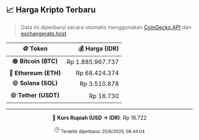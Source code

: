 

<!-- HARGA_KRIPTO -->
## 📈 Harga Kripto Terbaru

> Data ini diperbarui secara otomatis menggunakan [CoinGecko API](https://www.coingecko.com/) dan [exchangerate.host](https://exchangerate.host/)

<div align="center">

| 🪙 Token | 💰 Harga (IDR) |
|:------:|---------------:|
| 🟠 **Bitcoin (BTC)**   | Rp 1.885.967.737 |
| 🔵 **Ethereum (ETH)**  | Rp 68.424.374 |
| 🟣 **Solana (SOL)**    | Rp 3.510.878 |
| 🟢 **Tether (USDT)**   | Rp 16.730 |

---

💱 **Kurs Rupiah (USD → IDR)**: Rp 16.722

🕒 <sub>Terakhir diperbarui: 25/9/2025, 08.44.04</sub>

</div>
<!-- /HARGA_KRIPTO -->